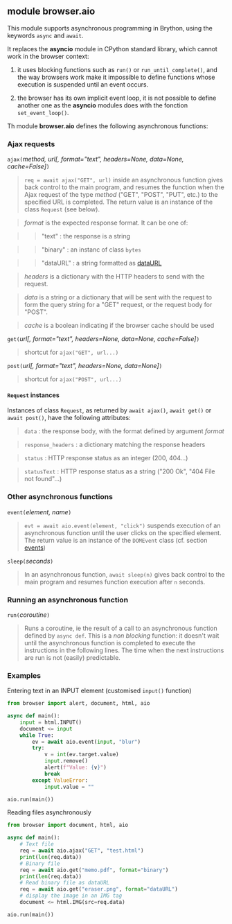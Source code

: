 module **browser.aio**
-----------------------

This module supports asynchronous programming in Brython, using the keywords
`async` and `await`.

It replaces the **asyncio** module in CPython standard library, which cannot
work in the browser context:

1. it uses blocking functions such as `run()` or `run_until_complete()`,
and the way browsers work make it impossible to define functions whose
execution is suspended until an event occurs.

2. the browser has its own implicit event loop, it is not possible to define
another one as the **asyncio** modules does with the fonction
`set_event_loop()`.

Th module **browser.aio** defines the following asynchronous functions:

### Ajax requests

`ajax(`_method, url[, format="text", headers=None, data=None, cache=False]_`)`

> `req = await ajax("GET", url)` inside an asynchronous function gives back
> control to the main program, and resumes the function when the Ajax request
> of the type _method_ ("GET", "POST", "PUT", etc.) to the specified URL is
> completed. The return value is an instance of the class `Request` (see
> below).

> _format_ is the expected response format. It can be one of:

>> "text" : the response is a string

>> "binary" : an instanc of class `bytes`

>> "dataURL" : a string formatted as
>> [dataURL](https://developer.mozilla.org/en-US/docs/Web/HTTP/Basics_of_HTTP/Data_URIs)

> _headers_ is a dictionary with the HTTP headers to send with the request.

> _data_ is a string or a dictionary that will be sent with the request to
> form the query string for a "GET" request, or the request body for "POST".

> _cache_ is a boolean indicating if the browser cache should be used

`get(`_url[, format="text", headers=None, data=None, cache=False]_`)`

> shortcut for `ajax("GET", url...)`

`post(`_url[, format="text", headers=None, data=None]_`)`

> shortcut for `ajax("POST", url...)`

#### `Request` instances

Instances of class `Request`, as returned by `await ajax()`, `await get()` or
`await post()`, have the following attributes:

> `data` : the response body, with the format defined by argument _format_

> `response_headers` : a dictionary matching the response headers

> `status` : HTTP response status as an integer (200, 404...)

> `statusText` : HTTP response status as a string ("200 Ok", "404 File not
> found"...)


### Other asynchronous functions

`event(`_element, name_`)`

> `evt = await aio.event(element, "click")` suspends execution of an
> asynchronous function until the user clicks on the specified element.
> The return value is an instance of the `DOMEvent` class (cf. section
> [events](../events.html))

`sleep(`_seconds_`)`

> In an asynchronous function, `await sleep(n)` gives back control to the main
> program and resumes function execution after `n` seconds.

### Running an asynchronous function

`run(`_coroutine_`)`

> Runs a coroutine, ie the result of a call to an asynchronous function
> defined by `async def`. This is a _non blocking_ function: it doesn't wait
> until the asynchronous function is completed to execute the instructions
> in the following lines. The time when the next instructions are run is
> not (easily) predictable.

### Examples

Entering text in an INPUT element (customised `input()` function)

```python
from browser import alert, document, html, aio

async def main():
    input = html.INPUT()
    document <= input
    while True:
        ev = await aio.event(input, "blur")
        try:
            v = int(ev.target.value)
            input.remove()
            alert(f"Value: {v}")
            break
        except ValueError:
            input.value = ""

aio.run(main())
```

Reading files asynchronously

```python
from browser import document, html, aio

async def main():
    # Text file
    req = await aio.ajax("GET", "test.html")
    print(len(req.data))
    # Binary file
    req = await aio.get("memo.pdf", format="binary")
    print(len(req.data))
    # Read binary file as dataURL
    req = await aio.get("eraser.png", format="dataURL")
    # display the image in an IMG tag
    document <= html.IMG(src=req.data)

aio.run(main())
```

